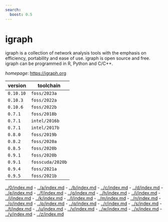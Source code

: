 ```yaml
---
search:
  boost: 0.5
---
```

# igraph

igraph is a collection of network analysis tools with the emphasis on efficiency, portability and ease of use. igraph is open source and free. igraph can be programmed in R, Python and C/C++.

*homepage*: <https://igraph.org>

version | toolchain
--------|----------
``0.10.10`` | ``foss/2023a``
``0.10.3`` | ``foss/2022a``
``0.10.6`` | ``foss/2022b``
``0.7.1`` | ``foss/2018b``
``0.7.1`` | ``intel/2016b``
``0.7.1`` | ``intel/2017b``
``0.8.0`` | ``foss/2019b``
``0.8.2`` | ``foss/2020a``
``0.8.5`` | ``foss/2020b``
``0.9.1`` | ``foss/2020b``
``0.9.1`` | ``fosscuda/2020b``
``0.9.4`` | ``foss/2021a``
``0.9.5`` | ``foss/2021b``

[../0/index.md](0) - [../a/index.md](a) - [../b/index.md](b) - [../c/index.md](c) - [../d/index.md](d) - [../e/index.md](e) - [../f/index.md](f) - [../g/index.md](g) - [../h/index.md](h) - [../i/index.md](i) - [../j/index.md](j) - [../k/index.md](k) - [../l/index.md](l) - [../m/index.md](m) - [../n/index.md](n) - [../o/index.md](o) - [../p/index.md](p) - [../q/index.md](q) - [../r/index.md](r) - [../s/index.md](s) - [../t/index.md](t) - [../u/index.md](u) - [../v/index.md](v) - [../w/index.md](w) - [../x/index.md](x) - [../y/index.md](y) - [../z/index.md](z)

